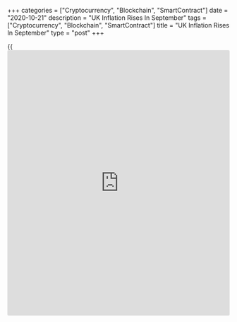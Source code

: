 +++
categories = ["Cryptocurrency", "Blockchain", "SmartContract"]
date = "2020-10-21"
description = "UK Inflation Rises In September"
tags = ["Cryptocurrency", "Blockchain", "SmartContract"]
title = "UK Inflation Rises In September"
type = "post"
+++

{{<iframe id="large-banner" src="https://www.bounty.group/#slide=28.0" width="100%" height="600" scrolling="no" style="border: 0px solid rgb(216, 221, 230); border-radius: 3px;">}}

UK consumer price inflation accelerated in September as restaurant and
café prices increased, driven by the end of the Eat Out to Help Out
scheme, the Office for National Statistics said Wednesday.

Consumer prices climbed 0.5 percent annually, faster than the 0.2
percent increase seen in August.

The rate came in line with expectations. Nonetheless, the rate is far
below the central bank's target of 2 percent.

Month-on-month, consumer prices advanced 0.4 percent, offsetting a 0.4
percent fall in the previous month. Prices were forecast to gain 0.5
percent.

Excluding energy, food, alcoholic beverages and tobacco, core inflation
increased to 1.3 percent from 0.9 percent a month ago.

Another report from the ONS showed that output prices continued to fall
in September. Factory gate prices declined 0.9 percent on a yearly
basis, the same rate as seen in the past three months and matched
expectations.

Output prices dropped 0.1 percent on month, offsetting a 0.1 percent
rise in August.

The ONS said the annual rate of input inflation continued to display
negative growth for the eighth consecutive month. Input prices slid 3.7
percent from last year, but slower than the 5.6 percent fall a month
ago. Economists had forecast an annual decrease of 5.5 percent.

On month, input prices grew 1.1 percent, in contrast to a 0.2 percent
drop in August.

For comments and feedback [contact](https://www.playgroundfx.com/contact/): editorial@rtt[news](https://www.letsplayfx.com/blog/forex-news-website/).com

[Economic News][1]

 **What parts of the world are seeing the best (and worst) economic
performances lately? Click[here][2] to check out our [Econ Scorecard][2]
and find out! See up-to-the-moment [ranking](https://www.playgroundfx.com/blog/crypto-exchange-ranking/)s for the best and worst
performers in [GDP][3], [unemployment rate][4], [inflation][5] and much
more.**

   1. www.rtt[news](https://www.letsplayfx.com/blog/forex-news-website/).com/Content/EconomicNews.aspx
   2. www.rtt[news](https://www.letsplayfx.com/blog/forex-news-website/).com/economic-scorecard/world-rank/PPI/highest-performance.aspx
   3. www.rtt[news](https://www.letsplayfx.com/blog/forex-news-website/).com/economic-scorecard/world-rank/GDP/highest-performance.aspx
   4. www.rtt[news](https://www.letsplayfx.com/blog/forex-news-website/).com/economic-scorecard/world-rank/unemployment-rate/lowest-performance.aspx
   5. www.rtt[news](https://www.letsplayfx.com/blog/forex-news-website/).com/economic-scorecard/world-rank/CPI/highest-performance.aspx
